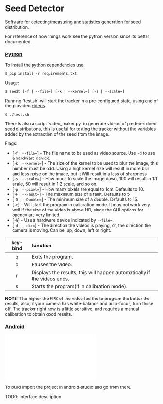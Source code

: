 # Seed Detector

Software for detecting/measuring and statistics generation for seed distribution. 

For reference of how things work see the python version since its better documented.

### [Python](python/ "Python Prototype")

To install the python dependencies use:

```console
$ pip install -r requirements.txt
```
Usage:
```console
$ seedt [-f | --file=] [-k | --kernel=] [-s | --scale=]
```

Running 'test.sh' will start the tracker in a pre-configured state,
using one of the provided [videos](videos/ "Seed Videos").

```console
$ ./test.sh
```

There is also a script 'video_maker.py' to generate videos of
predetermined seed distributions, this is useful for testing the
tracker without the variables added by the extraction of the seed from
the image.

Flags:

* [`-f` | `--file=`] - The file name to be used as video source. Use `-d` to use a hardware device.
* [`-k` | `--kernel=`] - The size of the kernel to be used to blur the
  image, this number must be odd. Using a high kernel size will result
  in more blur and less noise on the image, but it Will result in a
  loss of sharpness.
* [`-s` | `--scale=`] - How much to scale the image down, 100 will
  result in 1:1 scale, 50 will result in 1:2 scale, and so on.
* [`-p` | `--pixel=`] - How many pixels are equal to 1cm. Defaults to 10.
* [`-F` | `--Fault=`] - The maximum size of a fault. Defaults to 5.
* [`-D` | `--Double=`] - The minimum size of a double. Defaults to 15.
* [`-c`] - Will start the program in calibration mode. It may not work
  very well if the size of the video is above HD, since the GUI options
  for opencv are very limited.
* [`-h`] - Use a hardware device indicated by `--file=`.
* [`-d` | `--dir=`] - The direction the videos is playing, or, the
  direction the camera is moving. Can be: up, down, left or right.

| key-bind | function                                                                 |
|:--------:|:-------------------------------------------------------------------------|
| q        | Exits the program.                                                       |
| p        | Pauses the video.                                                        |
| r        | Displays the results, this will happen automatically if the videos ends. |
| s        | Starts the program(if in calibration mode).                              |

**NOTE:** The higher the FPS of the video fed the to program the
better the results, also, if your camera has white-balance and
auto-focus, turn those off. The tracker right now is a little
sensitive, and requires a manual calibration to obtain good
results.

### [Android](android/ "Android Version")
![suffering](images/gif.java "why")

To build import the project in android-studio and go from there.

TODO: interface description
